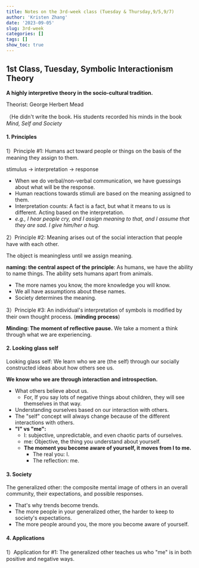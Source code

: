 ```yaml
---
title: Notes on the 3rd-week class (Tuesday & Thursday,9/5,9/7)
author: 'Kristen Zhang'
date: '2023-09-05'
slug: 3rd-week
categories: []
tags: []
show_toc: true
---
```


## 1st Class, Tuesday, Symbolic Interactionism Theory

**A highly interpretive theory in the socio-cultural tradition.**

Theorist: George Herbert Mead

（He didn't write the book. His students recorded his minds in the book *Mind, Self and Society*

#### 1. Principles

1）Principle #1: Humans act toward people or things on the basis of the meaning they assign to them. 

stimulus -> interpretation -> response

- When we do verbal/non-verbal communication, we have guessings about what will be the response.
- Human reactions towards stimuli are based on the meaning assigned to them. 
- Interpretation counts: A fact is a fact, but what it means to us is different.  Acting based on the interpretation.
- *e.g., I hear people cry, and I assign meaning to that, and I assume that they are sad. I give him/her a hug.* 

2）Principle #2: Meaning arises out of the social interaction that people have with each other.

The object is meaningless until we assign meaning.

**naming: the central aspect of the principle**: As humans, we have the ability to name things. The ability sets humans apart from animals.

- The more names you know, the more knowledge you will know.
- We all have assumptions about these names.
- Society determines the meaning.

3）Principle #3: An individual's interpretation of symbols is modified by their own thought process. (**minding process**)

**Minding: The moment of reflective pause.** We take a moment a think through what we are experiencing.

#### 2. Looking glass self

Looking glass self: We learn who we are (the self) through our socially constructed ideas about how others see us.

**We know who we are through interaction and introspection.**

- What others believe about us.
  - For, If you say lots of negative things about children, they will see themselves in that way.
- Understanding ourselves based on our interaction with others.
- The "self" concept will always change because of the different interactions with others.
- **"I" vs "me":**
  - I: subjective, unpredictable, and even chaotic parts of ourselves.
  - me: Objective, the thing you understand about yourself. 
  - **The moment you become aware of yourself, it moves from I to me.**
    - The real you: I.
    - The reflection: me. 

#### 3. Society

The generalized other: the composite mental image of others in an overall community, their expectations, and possible responses. 

- That's why trends become trends.
- The more people in your generalized other, the harder to keep to society's expectations.
- The more people around you, the more you become aware of yourself.

#### 4. Applications

1）Application for #1: The generalized other teaches us who "me" is in both positive and negative ways.



 











